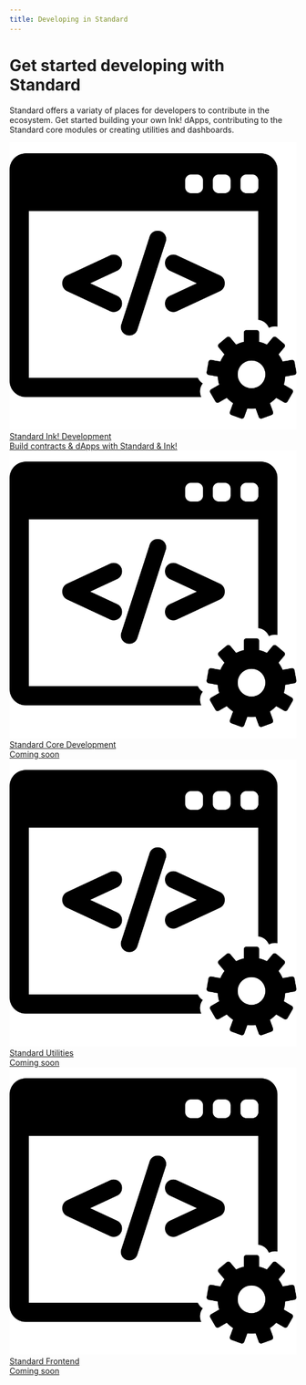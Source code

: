 ```yaml
---
title: Developing in Standard
---
```


# Get started developing with Standard

Standard offers a variaty of places for developers to contribute in the ecosystem. Get started building your own Ink! dApps, contributing to the Standard core modules or creating utilities and dashboards.

<div class="cards twoColumn" >
  <a href="/developing/dapps/get_started/" class="card">
    <img src="/img/ide.svg" class="filter-icon" />
    <div class="title">
     Standard Ink! Development
    </div>
    <div class="text">
      Build contracts & dApps with Standard & Ink!
    </div>
  </a>

  <a href="/developing/standard-core/" class="card">
    <img src="/img/ide.svg" class="filter-icon" />
    <div class="title">
     Standard Core Development
    </div>
    <div class="text">
      Coming soon
    </div>
  </a>

  <a href="#wip" class="card">
    <img src="/img/ide.svg" class="filter-icon"/>
    <div class="title">
     Standard Utilities
    </div>
    <div class="text">
      Coming soon
    </div>
  </a>


   <a href="/developing/web-dev-guide" class="card">
    <img src="/img/ide.svg" class="filter-icon"/>
    <div class="title">
     Standard Frontend
    </div>
    <div class="text">
     Coming soon
    </div>
  </a>

 </div>
